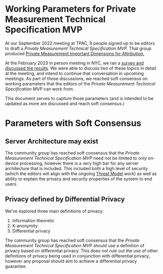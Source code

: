 # Working Parameters for Private Measurement Technical Specification MVP

At our September 2022 meeting at TPAC, 8 people signed up to be editors to draft a _Private Measurement Technical Specification MVP._  That group produced [Private Measurement Important Dimensions for Attribution.](https://github.com/patcg/docs-and-reports/tree/main/design-dimensions)

At the February 2023 in person meeting in NYC, we ran a [survey and discussed the results](https://github.com/patcg/meetings/issues/91). We were able to discuss two of these topics in detail at the meeting, and intend to continue that conversation in upcoming meetings. As part of those discussions, we reached soft consensus on working parameters that the editors of the _Private Measurement Technical Specification MVP_ can work from.

This document serves to capture those parameters (and is intended to be updated as more are discussed and reach soft consensus.)


# Parameters with Soft Consensus


## Server Architecture may exist

The community group has reached soft consensus that the _Private Measurement Technical Specification MVP_ need not be limited to only on-device processing, however there is a very high bar for any server architecture that is included. This included both a high level of security (which the editors will align with the ongoing [Threat Model](https://github.com/patcg/docs-and-reports/tree/main/threat-model) work) as well as ability to explain the privacy and security properties of the system to end users.


## Privacy defined by Differential Privacy 

We’ve explored three main definitions of privacy:

1. Information theoretic
2. K-anonymity
3. Differential privacy

The community group has reached soft consensus that the _Private Measurement Technical Specification MVP_ should use a definition of privacy based on differential privacy. This does not rule out the use of other definitions of privacy being used in conjunction with differential privacy, however any proposal should aim to achieve a differential privacy guarantee.
